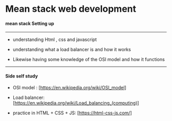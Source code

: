 # Mean stack web development

#### mean stack Setting up 
---



+ understanding Html , css and javascript

+ understanding what a load balancer is and how it works

+ Likewise having some knowledge of the OSI model and how it functions
---


#### Side self study

+ OSI model : [https://en.wikipedia.org/wiki/OSI_model]

+ Load balancer: [https://en.wikipedia.org/wiki/Load_balancing_(computing)]

+ practice in HTML + CSS + JS: [https://html-css-js.com/]